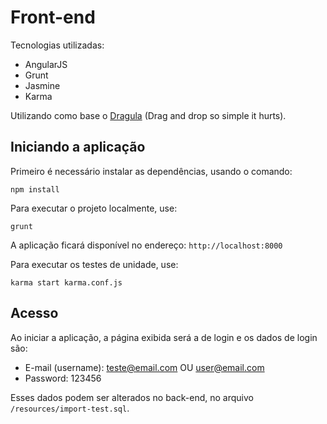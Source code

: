 # Front-end

Tecnologias utilizadas:

- AngularJS
- Grunt
- Jasmine
- Karma

Utilizando como base o [Dragula](http://bevacqua.github.io/angularjs-dragula/) (Drag and drop so simple it hurts).

## Iniciando a aplicação

Primeiro é necessário instalar as dependências, usando o comando:
```shell script
npm install
```

Para executar o projeto localmente, use:
```shell script
grunt
```

A aplicação ficará disponível no endereço: `http://localhost:8000`

Para executar os testes de unidade, use:
```shell script
karma start karma.conf.js
```

## Acesso

Ao iniciar a aplicação, a página exibida será a de login e os dados de login são:

- E-mail (username): teste@email.com OU user@email.com
- Password: 123456

Esses dados podem ser alterados no back-end, no arquivo `/resources/import-test.sql`.
